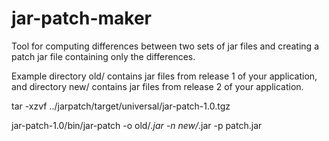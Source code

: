 # jar-patch-maker

Tool for computing differences between two sets of jar files and creating a patch jar
file containing only the differences.

Example directory old/ contains jar files from release 1 of your application, and directory
new/ contains jar files from release 2 of your application.

tar -xzvf ../jarpatch/target/universal/jar-patch-1.0.tgz

jar-patch-1.0/bin/jar-patch -o old/*.jar -n new/*.jar -p patch.jar


  
